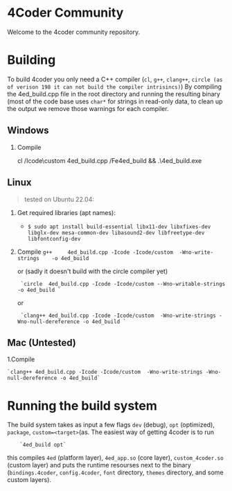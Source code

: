 # 4Coder Community

Welcome to the 4coder community repository.

# Building
To build 4coder you only need a C++ compiler (`cl`, `g++`, `clang++`, `circle (as of verison 198 it can not build the compiler intrisincs)`)
By compiling the 4ed_build.cpp file in the root directory and running the resulting binary (most of the code base uses `char*` for strings in read-only data, to clean up the output we remove those warnings for each compiler.

## Windows
1. Compile
   
    cl /Icode\custom 4ed_build.cpp /Fe4ed_build && .\4ed_build.exe
   

## Linux
> tested on Ubuntu 22.04:
1. Get required libraries (apt names):
    - `$ sudo apt install build-essential libx11-dev libxfixes-dev libglx-dev mesa-common-dev libasound2-dev libfreetype-dev libfontconfig-dev`

2. Compile
		`g++     4ed_build.cpp -Icode -Icode/custom  -Wno-write-strings    -o 4ed_build`

	or (sadly it doesn't build with the circle compiler yet)

		`circle  4ed_build.cpp -Icode -Icode/custom --Wno-writable-strings -o 4ed_build `

	or

		`clang++ 4ed_build.cpp -Icode -Icode/custom  -Wno-write-strings -Wno-null-dereference -o 4ed_build `

## Mac (Untested)
1.Compile

	`clang++ 4ed_build.cpp -Icode -Icode/custom  -Wno-write-strings -Wno-null-dereference -o 4ed_build`


# Running the build system
The build system takes as input a few flags `dev` (debug), `opt` (optimized), `package`, `custom=<target>`(as.
The easiest way of getting 4coder is to run

		`4ed_build opt`

this compiles `4ed` (platform layer), `4ed_app.so` (core layer), `custom_4coder.so` (custom layer) and puts the runtime resourses next to the binary (`bindings.4coder`, `config.4coder`, `font` directory, `themes` directory, and some custom layers).
